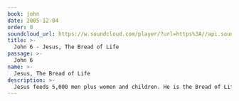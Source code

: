 ```yaml
---
book: john
date: 2005-12-04
order: 0
soundcloud_url: https://w.soundcloud.com/player/?url=https%3A//api.soundcloud.com/tracks/
title: >-
  John 6 - Jesus, The Bread of Life
passage: >-
  John 6
name: >-
  Jesus, The Bread of Life
description: >-
  Jesus feeds 5,000 men plus women and children. He is the Bread of Life that came down from heaven.
---
```


